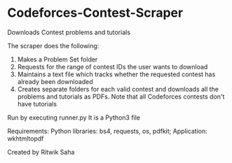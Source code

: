 # Codeforces-Contest-Scraper
Downloads Contest problems and tutorials

The scraper does the following:
  1. Makes a Problem Set folder
  2. Requests for the range of contest IDs the user wants to download
  3. Maintains a text file which tracks whether the requested contest has already been downloaded
  4. Creates separate folders for each valid contest and downloads all the problems and tutorials as PDFs. Note that all Codeforces contests don't have tutorials
  
Run by executing runner.py
It is a Python3 file

Requirements: Python libraries: bs4, requests, os, pdfkit; Application: wkhtmltopdf

Created by Ritwik Saha
